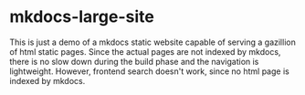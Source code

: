 # mkdocs-large-site

This is just a demo of a mkdocs static website capable of serving a gazillion of html static pages. Since the actual pages are not indexed by mkdocs, there is no slow down during the build phase and the navigation is lightweight. However, frontend search doesn't work, since no html page is indexed by mkdocs.